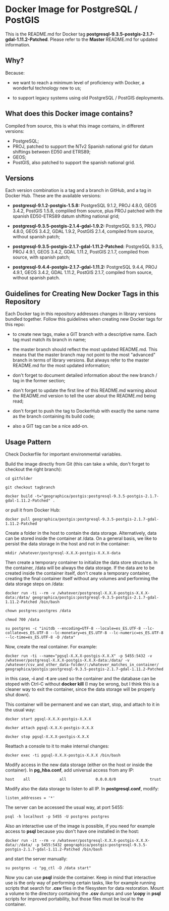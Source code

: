 Docker Image for PostgreSQL / PostGIS
=====================================

This is the README.md for Docker tag __postgresql-9.3.5-postgis-2.1.7-gdal-1.11.2-Patched__. Please refer to the __Master__ README.md for updated information.

Why?
----
Because:

- we want to reach a minimum level of proficiency with Docker, a wonderful technology new to us;

- to support legacy systems using old PostgreSQL / PostGIS deployments.

What does this Docker image contains?
-------------------------------------
Compiled from source, this is what this image contains, in different versions:

- PostgreSQL;
- PROJ, patched to support the NTv2 Spanish national grid for datum shiftings between ED50 and ETRS89;
- GEOS;
- PostGIS, also patched to support the spanish national grid.

Versions
--------
Each version combination is a tag and a branch in GitHub, and a tag in Docker Hub. These are the available versions:

- __postgresql-9.1.2-postgis-1.5.8:__ PostgreSQL 9.1.2, PROJ 4.8.0, GEOS 3.4.2, PostGIS 1.5.8, compliled from source, plus PROJ patched with the spanish ED50-ETRS89 datum shifting national grid;

- __postgresql-9.3.5-postgis-2.1.4-gdal-1.9.2:__ PostgreSQL 9.3.5, PROJ 4.8.0, GEOS 3.4.2, GDAL 1.9.2, PostGIS 2.1.4, compiled from source, without spanish patch;

- __postgresql-9.3.5-postgis-2.1.7-gdal-1.11.2-Patched:__ PostgreSQL 9.3.5, PROJ 4.9.1, GEOS 3.4.2, GDAL 1.11.2, PostGIS 2.1.7, compiled from source, with spanish patch;

- __postgresql-9.4.4-postgis-2.1.7-gdal-1.11.2:__ PostgreSQL 9.4.4, PROJ 4.9.1, GEOS 3.4.2, GDAL 1.11.2, PostGIS 2.1.7, compiled from source, without spanish patch.

Guidelines for Creating New Docker Tags in this Repository
----------------------------------------------------------
Each Docker tag in this repository addresses changes in library versions bundled together. Follow this guidelines when creating new Docker tags for this repo:

- to create new tags, make a GIT branch with a descriptive name. Each tag must match its branch in name;

- the master branch should reflect the most updated README.md. This means that the master branch may not point to the most "advanced" branch in terms of library versions. But always refer to the master README.md for the most updated information;

- don't forget to document detailed information about the new branch / tag in the former section;

- don't forget to update the first line of this README.md warning about the README.md version to tell the user about the README.md being read;

- don't forget to push the tag to DockerHub with exactly the same name as the branch containing its build code;

- also a GIT tag can be a nice add-on.

Usage Pattern
-------------
Check Dockerfile for important environmental variables.

Build the image directly from Git (this can take a while, don't forget to checkout the right branch):

```Shell
cd gitfolder

git checkout tagbranch

docker build -t="geographica/postgis:postgresql-9.3.5-postgis-2.1.7-gdal-1.11.2-Patched" .
```

or pull it from Docker Hub:

```Shell
docker pull geographica/postgis:postgresql-9.3.5-postgis-2.1.7-gdal-1.11.2-Patched
```

Create a folder in the host to contain the data storage. Alternatively, data can be stored inside the container at /data. On a general basis, we like to persist the data storage in the host and not in the container:

```Shell
mkdir /whatever/postgresql-X.X.X-postgis-X.X.X-data
```

Then create a temporary container to initialize the data store structure. In the container, /data will be always the data storage. If the data are to be created inside the container itself, don't create a temporary container, creating the final container itself without any volumes and performing the data storage steps on /data:

```Shell
docker run -ti --rm -v /whatever/postgresql-X.X.X-postgis-X.X.X-data:/data/ geographica/postgis:postgresql-9.3.5-postgis-2.1.7-gdal-1.11.2-Patched /bin/bash

chown postgres:postgres /data

chmod 700 /data

su postgres -c "initdb --encoding=UTF-8 --locale=es_ES.UTF-8 --lc-collate=es_ES.UTF-8 --lc-monetary=es_ES.UTF-8 --lc-numeric=es_ES.UTF-8 --lc-time=es_ES.UTF-8 -D /data"
```

Now, create the real container. For example:

```Shell
docker run -ti --name="pgsql-X.X.X-postgis-X.X.X" -p 5455:5432 -v /whatever/postgresql-X.X.X-postgis-X.X.X-data:/data/ -v /whatever/csv_and_other_data-folder/:/whatever_matches_in_container/ geographica/postgis:postgresql-9.3.5-postgis-2.1.7-gdal-1.11.2-Patched
```

in this case, __-i__ and __-t__ are used so the container and the database can be stoped with Ctrl-C without __docker kill__ (I may be wrong, but I think this is a cleaner way to exit the container, since the data storage will be properly shut down).

This container will be permanent and we can start, stop, and attach to it in the usual way:

```Shell
docker start pgsql-X.X.X-postgis-X.X.X

docker attach pgsql-X.X.X-postgis-X.X.X

docker stop pgsql-X.X.X-postgis-X.X.X
```

Reattach a console to it to make internal changes:

```Shell
docker exec -ti pgsql-X.X.X-postgis-X.X.X /bin/bash

```

Modify access in the new data storage (either on the host or inside the container). In __pg_hba.conf__, add universal access from any IP:

```Shell
host    all             all             0.0.0.0/0               trust
```

Modify also the data storage to listen to all IP. In __postgresql.conf__, modify:

```Shell
listen_addresses = '*'
```

The server can be accessed the usual way, at port 5455:

```Shell
psql -h localhost -p 5455 -U postgres postgres
```

Also an interactive use of the image is possible, if you need for example access to __psql__ because you don't have one installed in the host:

```Shell
docker run -it --rm -v /whatever/postgresql-X.X.X-postgis-X.X.X-data/:/data/ -p 5455:5432 geographica/postgis:postgresql-9.3.5-postgis-2.1.7-gdal-1.11.2-Patched /bin/bash
```

and start the server manually:

```Shell
su postgres -c "pg_ctl -D /data start"
```

Now you can use __psql__ inside the container. Keep in mind that interactive use is the only way of performing certain tasks, like for example running scripts that search for __.csv__ files in the filesystem for data restoration. Mount a
volume to the directory containing the __.csv__ dumps and use __\copy__ in __psql__ scripts for improved portability, but those files must be local to the container.
